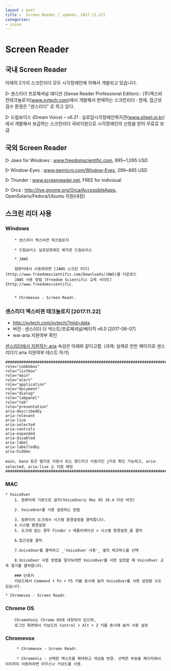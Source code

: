 ```yaml
---
layout : post
title :  Screen Reader [ update. 2017.11.22]
categories: 
- issue
---
```




# Screen Reader


## 국내 Screen Reader 

아래의 2가지 스크린리더 모두 시각장애인에 의해서 개발되고 있습니다.  

▷ 센스리더 프로페셔널 에디션 (Sense Reader Professional Edition)
  : (주)엑스비전테크놀로지(www.xvtech.com)에서 개발해서 판매하는 스크린리더
  :  현재, 접근성 검수 환경은  "센스리더" 로 하고 있다. 


▷ 드림보이스 (Dream Voice) – v6.21 
  : 실로암시각장애인복지관(www.silwel.or.kr)에서 개발해서 보급하는 스크린리더
  	국비지원으로 시각장애인의 신청을 받아 무료로 보급

<!--
## 참고 사이트 
http://egloos.zum.com/njpaiks/v/882649
-->

## 국외 Screen Reader
▷ Jaws for Windows : www.freedomscientific.com, 895~1,095 USD 

▷ Window-Eyes : www.gwmicro.com/Window-Eyes, 299~895 USD

▷ Thunder : www.screenreader.net, FREE for indivisual 

▷ Orca : http://live.gnome.org/Orca/AccessibleApps, OpenSolaris/Fedora/Ubuntu 지원(내장)



## 스크린 리더 사용 

### Windows

~~~
	* 센스리더 엑스비젼 테크놀로지

	* 드림보이스 실로암장애인 복지관 드림보이스 

	* JAWS

	컴퓨터에서 사용하려면 [JAWS 스크린 리더] (http://www.freedomscientific.com/Downloads/JAWS)를 다운로드
	JAWS 사용 방법 [Freedom Scientific 교육 사이트] {http://www.freedomscientific.


	* Chromevox - Screen Readr.	

~~~


### 센스리더 엑스비젼 테크놀로지 [2017.11.22]
- http://xvtech.com/xvtech/?mid=data
- 버전 : 센스리더 더 넥스트/프로페셔널/베이직 v6.0 [2017-06-07]
- wai-aria 지원여부 확인

[센스리더에서 지원하는 aria][1] 속성은 아래와 같다고함. 
(과제: 실제로 만든 페이지로 센스리더기 aria 지원여부 테스트 하기)

[1]:[http://xvtech.com/xvtech/?mid=qna&document_srl=12196]

	###########################################################################
	role="combobox"
	role="listbox"
	role="main"
	role="alert"
	role="application"
	role="document"
	role="dialog"
	role="tabpanel"
	role="tab"
	role="presentation"
	aria-describedby
	aria-relevant
	aria-live
	aria-selected
	aria-controls
	aria-expanded
	aria-disabled
	aria-label
	aria-labelledby
	aria-hidden
	
	main, bana 등은 탭키로 이동시 또는 랜드마크 이동키인 j키로 확인 가능하고, aria-selected, aria-live 는 지원 예정
	###########################################################################
	




### MAC
		
	* VoiceOver
		1. 컴퓨터에 기본으로 설치(VoiceOver는 Mac OS 10.4 이상 버전)

		2. VoiceOver를 사용 설정하는 방법

		3. 컴퓨터의 도크에서 시스템 환경설정을 클릭합니다.
		4.시스템 환경설정
		5. 도크에 없는 경우 Finder > 애플리케이션 > 시스템 환경설정_을 클릭 
		
		6.접근성을 클릭
		
		7.VoiceOver를 클릭하고 _'VoiceOver 사용'_ 옆의 체크박스를 선택

		8.VoiceOver 사용 방법을 알아보려면 VoiceOver를 사용 설정할 때 VoiceOver 교육 열기를 클릭합니다.

		### 단축키 
		키보드에서 Command + Fn + F5 키를 동시에 눌러 VoiceOver를 사용 설정할 수도 있습니다.

	* Chromevox - Screen Readr.


### Chrome OS

~~~
	ChromeVox는 Chrome OS에 내장되어 있으며, 
	로그인 화면에서 키보드의 Control + Alt + Z 키를 동시에 눌러 사용 설정
~~~

### Chromevox

~~~  
	 * Chromevox - Screen Readr.

	 * ChromeVis - 선택한 텍스트를 확대하고 색상을 변경. 선택한 부분을 페이지에서 이리저리 이동하려면 마우스나 키보드를 사용.
~~~




	










 



